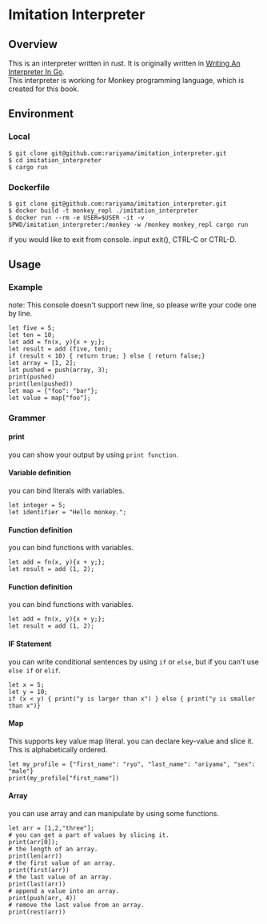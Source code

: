 # Imitation Interpreter

## Overview
This is an interpreter written in rust.
It is originally written in [Writing An Interpreter In Go](https://interpreterbook.com/#the-monkey-programming-language).  
This interpreter is working for Monkey programming language, which is created for this book.

## Environment
### Local
```
$ git clone git@github.com:rariyama/imitation_interpreter.git
$ cd imitation_interpreter
$ cargo run
```

### Dockerfile
```
$ git clone git@github.com:rariyama/imitation_interpreter.git
$ docker build -t monkey_repl ./imitation_interpreter
$ docker run --rm -e USER=$USER -it -v $PWD/imitation_interpreter:/monkey -w /monkey monkey_repl cargo run
```
if you would like to exit from console. input exit(), CTRL-C or CTRL-D.

## Usage
### Example
note: This console doesn't support new line, so please write your code one by line.
```
let five = 5;
let ten = 10;
let add = fn(x, y){x + y;};
let result = add (five, ten);
if (result < 10) { return true; } else { return false;}
let array = [1, 2];
let pushed = push(array, 3);
print(pushed)
print(len(pushed))
let map = {"foo": "bar"};
let value = map["foo"];
```
### Grammer
#### print
you can show your output by using `print function`.

#### Variable definition
you can bind literals with variables. 
```
let integer = 5;
let identifier = "Hello monkey.";
```
#### Function definition
you can bind functions with variables.
```
let add = fn(x, y){x + y;};
let result = add (1, 2);
```
#### Function definition
you can bind functions with variables.
```
let add = fn(x, y){x + y;};
let result = add (1, 2);
```
#### IF Statement
you can write conditional sentences by using `if` or `else`, but if you can't use `else if` or `elif`.
```
let x = 5;
let y = 10;
if (x < y) { print("y is larger than x") } else { print("y is smaller than x")}
```
#### Map
This supports key value map literal. you can declare key-value and slice it.  
This is alphabetically ordered.
```
let my_profile = {"first_name": "ryo", "last_name": "ariyama", "sex": "male"}
print(my_profile["first_name"])
```
#### Array
you can use array and can manipulate by using some functions.
```
let arr = [1,2,"three"];
# you can get a part of values by slicing it.
print(arr[0]);
# the length of an array.
print(len(arr))
# the first value of an array.
print(first(arr))
# the last value of an array.
print(last(arr))
# append a value into an array.
print(push(arr, 4))
# remove the last value from an array.
print(rest(arr))
```
